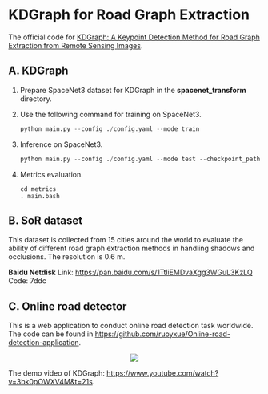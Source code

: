 # KDGraph for Road Graph Extraction

The official code for [KDGraph: A Keypoint Detection Method for Road Graph Extraction from Remote Sensing Images](https://dx.doi.org/10.2139/ssrn.4684597).

## A. KDGraph

1. Prepare SpaceNet3 dataset for KDGraph in the **spacenet_transform** directory.

2. Use the following command for training on SpaceNet3.
	```Python
	python main.py --config ./config.yaml --mode train
	```

3. Inference on SpaceNet3.
	```Python
	python main.py --config ./config.yaml --mode test --checkpoint_path ckpt_path
	```

4. Metrics evaluation.
	```
	cd metrics
	. main.bash
	```

## B. SoR dataset

This dataset is collected from 15 cities around the world to evaluate the ability of different road graph extraction methods in handling shadows and occlusions. The resolution is 0.6 m.

**Baidu Netdisk**
Link: https://pan.baidu.com/s/1TtliEMDvaXgg3WGuL3KzLQ 
Code: 7ddc

## C. Online road detector

This is a web application to conduct online road detection task worldwide. The code can be found in https://github.com/ruoyxue/Online-road-detection-application.

<p align="center">
  <img src="./example.gif">
</p>

The demo video of KDGraph: https://www.youtube.com/watch?v=3bk0pOWXV4M&t=21s.
